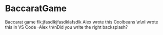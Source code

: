 # BaccaratGame
 Baccarat game
flk;jfasdlkjfasdklafsdlk
Alex wrote this
Coolbeans
\n\nI wrote this in VS Code -Alex
\n\nDid you write the right backsplash?
